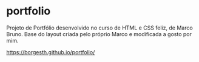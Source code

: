 # portfolio

Projeto de Portfólio desenvolvido no curso de HTML e CSS feliz, de Marco Bruno.
Base do layout criada pelo próprio Marco e modificada a gosto por mim.

https://borgesth.github.io/portfolio/
